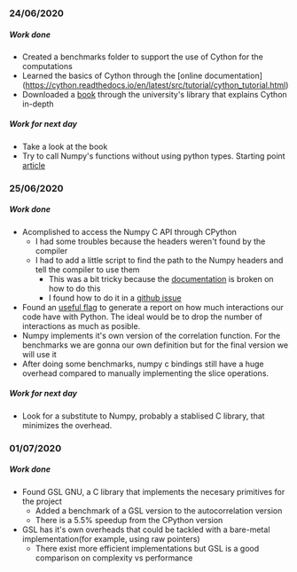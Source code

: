 ### 24/06/2020

##### Work done

* Created a benchmarks folder to support the use of Cython for the computations
* Learned the basics of Cython through the [online documentation] (https://cython.readthedocs.io/en/latest/src/tutorial/cython_tutorial.html)
* Downloaded a [book](https://ebookcentral.proquest.com/lib/unican/detail.action?docID=1362587#) through the university's library that explains Cython in-depth

##### Work for next day
* Take a look at the book
* Try to call Numpy's functions without using python types. Starting point [article](https://cython.readthedocs.io/en/latest/src/userguide/numpy_tutorial.html#numpy-tutorial)

### 25/06/2020

##### Work done

* Acomplished to access the Numpy C API through CPython
  * I had some troubles because the headers weren't found by the compiler
  * I had to add a little script to find the path to the Numpy headers and tell the compiler to use them
    * This was a bit tricky because the [documentation](https://cython.readthedocs.io/en/latest/src/userguide/source_files_and_compilation.html#configuring-the-c-build) is broken on how to do this
    * I found how to do it in a [github issue](https://github.com/cython/cython/issues/1480)
* Found an [useful flag](https://cython.readthedocs.io/en/latest/src/userguide/source_files_and_compilation.html#cythonize-arguments) to generate a report on how much interactions our code have with Python. The ideal would be to drop the number of interactions as much as posible.
* Numpy implements it's own version of the correlation function. For the benchmarks we are gonna our own definition but for the final version we will use it
* After doing some benchmarks, numpy c bindings still have a huge overhead compared to manually implementing the slice operations.

##### Work for next day

* Look for a substitute to Numpy, probably a stablised C library, that minimizes the overhead.

### 01/07/2020

##### Work done

* Found GSL GNU, a C library that implements the necesary primitives for the project
  * Added a benchmark of a GSL version to the autocorrelation version
  * There is a 5.5% speedup from the CPython version
* GSL has it's own overheads that could be tackled with a bare-metal implementation(for example, using raw pointers)
  * There exist more efficient implementations but GSL is a good comparison on complexity vs performance
